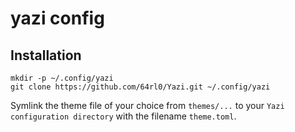 # yazi config

## Installation
```
mkdir -p ~/.config/yazi
git clone https://github.com/64rl0/Yazi.git ~/.config/yazi
```

Symlink the theme file of your choice from `themes/...` to your `Yazi configuration directory` with the filename `theme.toml`.
